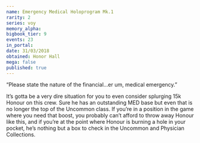 ```yaml
---
name: Emergency Medical Holoprogram Mk.1
rarity: 2
series: voy
memory_alpha:
bigbook_tier: 9
events: 23
in_portal:
date: 31/03/2018
obtained: Honor Hall
mega: false
published: true
---
```


“Please state the nature of the financial...er um, medical emergency.” 

It’s gotta be a very dire situation for you to even consider splurging 15k Honour on this crew. Sure he has an outstanding MED base but even that is no longer the top of the Uncommon class. If you’re in a position in the game where you need that boost, you probably can’t afford to throw away Honour like this, and if you’re at the point where Honour is burning a hole in your pocket, he’s nothing but a box to check in the Uncommon and Physician Collections.
